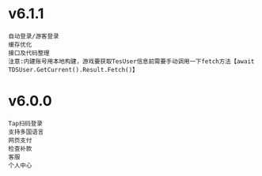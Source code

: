 # v6.1.1
```
自动登录/游客登录
缓存优化
接口及代码整理
注意:内建账号用本地构建，游戏要获取TesUser信息前需要手动调用一下fetch方法【await TDSUser.GetCurrent().Result.Fetch()】
```

# v6.0.0
```
Tap扫码登录
支持多国语言
网页支付
检查补款
客服
个人中心
```